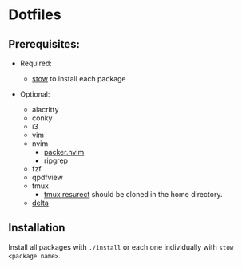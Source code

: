 # Dotfiles

## Prerequisites:

- Required:
    - [stow](https://www.gnu.org/software/stow/) to install each package

- Optional:
    - alacritty
    - conky
    - i3
    - vim
    - nvim
        - [packer.nvim](https://github.com/wbthomason/packer.nvim)
        - ripgrep
    - fzf
    - qpdfview
    - tmux
        - [tmux resurect](https://github.com/tmux-plugins/tmux-resurrect)
        should be cloned in the home directory.
    - [delta](https://github.com/dandavison/delta) 

## Installation

Install all packages with `./install` or each one individually with
`stow <package name>`.
